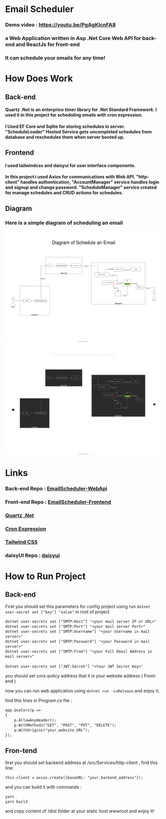 # Email Scheduler

### Demo video : https://youtu.be/PgAgKIcnFA8

### a Web Application written in Asp .Net Core Web API for back-end and ReactJs for front-end
### It can schedule your emails for any time!

# How Does Work



## Back-end

#### Quartz .Net is an enterprice timer library for .Net Standard Framework. I used it in this project for scheduling emails with cron expression.
#### I Used EF Core and Sqlite for storing schedules in server. "ScheduleLoader" Hosted Service gets uncompleted schedules from database and reschedules them when server booted up.

## Frontend
#### I used tailwindcss and daisyui for user interface components.
#### In this project i used Axios for communications with Web API. "http-client" handles authentication, "AccountManager" service handles login and signup and change password. "ScheduleManager" service created for manage schedules and CRUD actions for schedules.


## Diagram
### Here is a simple diagram of scheduling an email
![GitHub Light](/docs/schedule_diagram_light.svg#gh-light-mode-only)
![GitHub Dark](/docs/schedule_diagram_dark.svg#gh-dark-mode-only)


# Links
### Back-end Repo : [EmailScheduler-WebApi](https://github.com/javidizadi/EmailScheduler-WebApi)
### Front-end Repo : [EmailScheduler-Frontend](https://github.com/javidizadi/EmailScheduler-Frontend)
### [Quartz .Net](https://www.quartz-scheduler.net)
### [Cron Expression](https://docs.oracle.com/cd/E12058_01/doc/doc.1014/e12030/cron_expressions.htm)
### [Tailwind CSS](https://tailwindcss.com)
### daisyUI Repo : [daisyui](https://github.com/saadeghi/daisyui)


# How to Run Project

## Back-end
First you should set this parameters for config project using run `dotnet user-secret set ["key"] "value"` in root of project
```
dotnet user-secrets set ["SMTP:Host"] "<your mail server IP or URL>"
dotnet user-secrets set ["SMTP:Port"] "<your mail server Port>"
dotnet user-secrets set ["SMTP:Username"] "<your Username in mail server>"
dotnet user-secrets set ["SMTP:Password"] "<your Password in mail server>"
dotnet user-secrets set ["SMTP:From"] "<your Full Email Address in mail server>"

dotnet user-secrets set ["JWT:Secret"] "<Your JWT Secret Key>"

```
you should set cors-policy address that it is your website address ( Front-end ) 


now you can run web application using `dotnet run -c=Release` and enjoy it.

find this lines in Program.cs file : 
```
app.UseCors(p =>
{
    p.AllowAnyHeader();
    p.WithMethods("GET", "POST", "PUT", "DELETE");
    p.WithOrigins("your_website_URL");
});

```

## Fron-tend
first you should set backend address at /src/Services/http-client , find this line:
```
this.client = axios.create({baseURL: "your_backend_address"});
```
and you can build it with commands :
```
yarn
yarn build
```
and copy content of /dist folder at your static host wwwroot and enjoy it!

